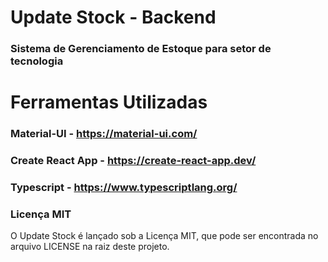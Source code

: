 # Update Stock - Backend

### Sistema de Gerenciamento de Estoque para setor de tecnologia

# Ferramentas Utilizadas
 ### Material-UI - https://material-ui.com/
 ### Create React App - https://create-react-app.dev/
 ### Typescript - https://www.typescriptlang.org/

### Licença MIT
 
O Update Stock é lançado sob a Licença MIT, que pode ser encontrada no arquivo LICENSE na raiz deste projeto.
